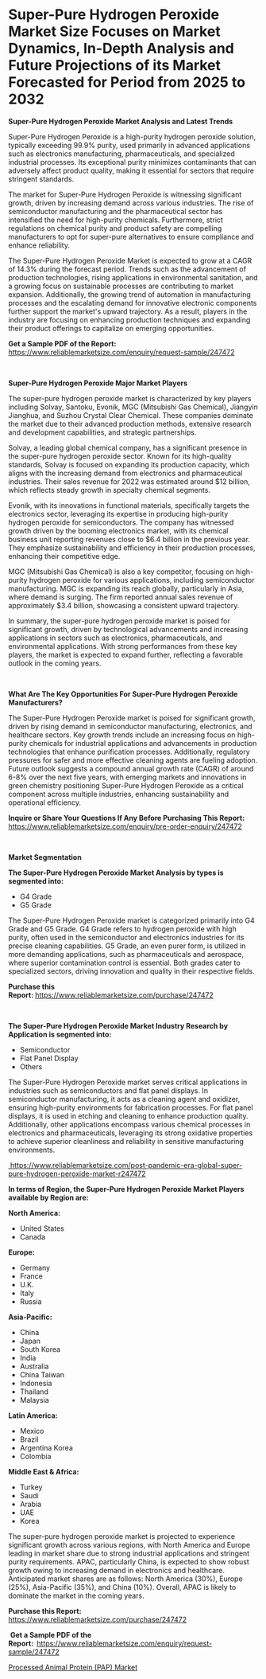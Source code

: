 <p><h1>Super-Pure Hydrogen Peroxide Market Size Focuses on Market Dynamics, In-Depth Analysis and Future Projections of its Market Forecasted for Period from 2025 to 2032</h1></p><p><strong>Super-Pure Hydrogen Peroxide Market Analysis and Latest Trends</strong></p>
<p><p>Super-Pure Hydrogen Peroxide is a high-purity hydrogen peroxide solution, typically exceeding 99.9% purity, used primarily in advanced applications such as electronics manufacturing, pharmaceuticals, and specialized industrial processes. Its exceptional purity minimizes contaminants that can adversely affect product quality, making it essential for sectors that require stringent standards.</p><p>The market for Super-Pure Hydrogen Peroxide is witnessing significant growth, driven by increasing demand across various industries. The rise of semiconductor manufacturing and the pharmaceutical sector has intensified the need for high-purity chemicals. Furthermore, strict regulations on chemical purity and product safety are compelling manufacturers to opt for super-pure alternatives to ensure compliance and enhance reliability.</p><p>The Super-Pure Hydrogen Peroxide Market is expected to grow at a CAGR of 14.3% during the forecast period. Trends such as the advancement of production technologies, rising applications in environmental sanitation, and a growing focus on sustainable processes are contributing to market expansion. Additionally, the growing trend of automation in manufacturing processes and the escalating demand for innovative electronic components further support the market's upward trajectory. As a result, players in the industry are focusing on enhancing production techniques and expanding their product offerings to capitalize on emerging opportunities.</p></p>
<p><strong>Get a Sample PDF of the Report:&nbsp;</strong> <a href="https://www.reliablemarketsize.com/enquiry/request-sample/247472?utm_campaign=2462&utm_medium=2&utm_source=Github&utm_content=ia&utm_term=30032025&utm_id=super-pure-hydrogen-peroxide">https://www.reliablemarketsize.com/enquiry/request-sample/247472</a></p>
<p>&nbsp;</p>
<p><strong>Super-Pure Hydrogen Peroxide Major Market Players</strong></p>
<p><p>The super-pure hydrogen peroxide market is characterized by key players including Solvay, Santoku, Evonik, MGC (Mitsubishi Gas Chemical), Jiangyin Jianghua, and Suzhou Crystal Clear Chemical. These companies dominate the market due to their advanced production methods, extensive research and development capabilities, and strategic partnerships.</p><p>Solvay, a leading global chemical company, has a significant presence in the super-pure hydrogen peroxide sector. Known for its high-quality standards, Solvay is focused on expanding its production capacity, which aligns with the increasing demand from electronics and pharmaceutical industries. Their sales revenue for 2022 was estimated around $12 billion, which reflects steady growth in specialty chemical segments.</p><p>Evonik, with its innovations in functional materials, specifically targets the electronics sector, leveraging its expertise in producing high-purity hydrogen peroxide for semiconductors. The company has witnessed growth driven by the booming electronics market, with its chemical business unit reporting revenues close to $6.4 billion in the previous year. They emphasize sustainability and efficiency in their production processes, enhancing their competitive edge.</p><p>MGC (Mitsubishi Gas Chemical) is also a key competitor, focusing on high-purity hydrogen peroxide for various applications, including semiconductor manufacturing. MGC is expanding its reach globally, particularly in Asia, where demand is surging. The firm reported annual sales revenue of approximately $3.4 billion, showcasing a consistent upward trajectory.</p><p>In summary, the super-pure hydrogen peroxide market is poised for significant growth, driven by technological advancements and increasing applications in sectors such as electronics, pharmaceuticals, and environmental applications. With strong performances from these key players, the market is expected to expand further, reflecting a favorable outlook in the coming years.</p></p>
<p>&nbsp;</p>
<p><strong>What Are The Key Opportunities For Super-Pure Hydrogen Peroxide Manufacturers?</strong></p>
<p><p>The Super-Pure Hydrogen Peroxide market is poised for significant growth, driven by rising demand in semiconductor manufacturing, electronics, and healthcare sectors. Key growth trends include an increasing focus on high-purity chemicals for industrial applications and advancements in production technologies that enhance purification processes. Additionally, regulatory pressures for safer and more effective cleaning agents are fueling adoption. Future outlook suggests a compound annual growth rate (CAGR) of around 6-8% over the next five years, with emerging markets and innovations in green chemistry positioning Super-Pure Hydrogen Peroxide as a critical component across multiple industries, enhancing sustainability and operational efficiency.</p></p>
<p><strong>Inquire or Share Your Questions If Any Before Purchasing This Report:</strong> <a href="https://www.reliablemarketsize.com/enquiry/pre-order-enquiry/247472?utm_campaign=2462&utm_medium=2&utm_source=Github&utm_content=ia&utm_term=30032025&utm_id=super-pure-hydrogen-peroxide">https://www.reliablemarketsize.com/enquiry/pre-order-enquiry/247472</a></p>
<p>&nbsp;</p>
<p><strong>Market Segmentation</strong></p>
<p><strong>The Super-Pure Hydrogen Peroxide Market Analysis by types is segmented into:</strong></p>
<p><ul><li>G4 Grade</li><li>G5 Grade</li></ul></p>
<p><p>The Super-Pure Hydrogen Peroxide market is categorized primarily into G4 Grade and G5 Grade. G4 Grade refers to hydrogen peroxide with high purity, often used in the semiconductor and electronics industries for its precise cleaning capabilities. G5 Grade, an even purer form, is utilized in more demanding applications, such as pharmaceuticals and aerospace, where superior contamination control is essential. Both grades cater to specialized sectors, driving innovation and quality in their respective fields.</p></p>
<p><strong>Purchase this Report:&nbsp;</strong><a href="https://www.reliablemarketsize.com/purchase/247472?utm_campaign=2462&utm_medium=2&utm_source=Github&utm_content=ia&utm_term=30032025&utm_id=super-pure-hydrogen-peroxide">https://www.reliablemarketsize.com/purchase/247472</a></p>
<p>&nbsp;</p>
<p><strong>The Super-Pure Hydrogen Peroxide Market Industry Research by Application is segmented into:</strong></p>
<p><ul><li>Semiconductor</li><li>Flat Panel Display</li><li>Others</li></ul></p>
<p><p>The Super-Pure Hydrogen Peroxide market serves critical applications in industries such as semiconductors and flat panel displays. In semiconductor manufacturing, it acts as a cleaning agent and oxidizer, ensuring high-purity environments for fabrication processes. For flat panel displays, it is used in etching and cleaning to enhance production quality. Additionally, other applications encompass various chemical processes in electronics and pharmaceuticals, leveraging its strong oxidative properties to achieve superior cleanliness and reliability in sensitive manufacturing environments.</p></p>
<p><a href="https://www.reliablemarketsize.com/post-pandemic-era-global-super-pure-hydrogen-peroxide-market-r247472?utm_campaign=2462&utm_medium=2&utm_source=Github&utm_content=ia&utm_term=30032025&utm_id=super-pure-hydrogen-peroxide">&nbsp;https://www.reliablemarketsize.com/post-pandemic-era-global-super-pure-hydrogen-peroxide-market-r247472</a></p>
<p><strong>In terms of Region, the Super-Pure Hydrogen Peroxide Market Players available by Region are:</strong></p>
<p>
    <p> <strong> North America: </strong>
        <ul>
            <li>United States</li>
            <li>Canada</li>
        </ul>
        </p> 
    <p> <strong> Europe: </strong>
        <ul>
            <li>Germany</li>
            <li>France</li>
            <li>U.K.</li>
            <li>Italy</li>
            <li>Russia</li>
        </ul>
        </p> 
    <p> <strong> Asia-Pacific: </strong>
        <ul>
            <li>China</li>
            <li>Japan</li>
            <li>South Korea</li>
            <li>India</li>
            <li>Australia</li>
            <li>China Taiwan</li>
            <li>Indonesia</li>
            <li>Thailand</li>
            <li>Malaysia</li>
        </ul>
        </p> 
    <p> <strong> Latin America: </strong>
        <ul>
            <li>Mexico</li>
            <li>Brazil</li>
            <li>Argentina Korea</li>
            <li>Colombia</li>
        </ul>
        </p> 
    <p> <strong> Middle East & Africa: </strong>
        <ul>
            <li>Turkey</li>
            <li>Saudi</li>
            <li>Arabia</li>
            <li>UAE</li>
            <li>Korea</li>
        </ul>
    </p>
    </p>
<p><p>The super-pure hydrogen peroxide market is projected to experience significant growth across various regions, with North America and Europe leading in market share due to strong industrial applications and stringent purity requirements. APAC, particularly China, is expected to show robust growth owing to increasing demand in electronics and healthcare. Anticipated market shares are as follows: North America (30%), Europe (25%), Asia-Pacific (35%), and China (10%). Overall, APAC is likely to dominate the market in the coming years.</p></p>
<p><strong>Purchase this Report: </strong><a href="https://www.reliablemarketsize.com/purchase/247472?utm_campaign=2462&utm_medium=2&utm_source=Github&utm_content=ia&utm_term=30032025&utm_id=super-pure-hydrogen-peroxide">https://www.reliablemarketsize.com/purchase/247472</a></p>
<p>&nbsp;<strong>Get a Sample PDF of the Report:&nbsp;&nbsp;</strong><a href="https://www.reliablemarketsize.com/enquiry/request-sample/247472?utm_campaign=2462&utm_medium=2&utm_source=Github&utm_content=ia&utm_term=30032025&utm_id=super-pure-hydrogen-peroxide">https://www.reliablemarketsize.com/enquiry/request-sample/247472</a></p>
<p><strong></strong></p>
<p><p><a href="https://github.com/kathiestrine5ty/Market-Research-Report-List-2/blob/main/processed-animal-protein-pap-market.md?utm_campaign=2462&utm_medium=2&utm_source=Github&utm_content=ia&utm_term=30032025&utm_id=super-pure-hydrogen-peroxide">Processed Animal Protein (PAP) Market</a></p></p>